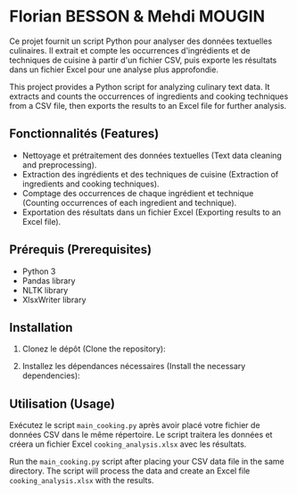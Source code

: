 # Florian BESSON & Mehdi MOUGIN 

Ce projet fournit un script Python pour analyser des données textuelles culinaires. Il extrait et compte les occurrences d'ingrédients et de techniques de cuisine à partir d'un fichier CSV, puis exporte les résultats dans un fichier Excel pour une analyse plus approfondie.

This project provides a Python script for analyzing culinary text data. It extracts and counts the occurrences of ingredients and cooking techniques from a CSV file, then exports the results to an Excel file for further analysis.

## Fonctionnalités (Features)

- Nettoyage et prétraitement des données textuelles (Text data cleaning and preprocessing).
- Extraction des ingrédients et des techniques de cuisine (Extraction of ingredients and cooking techniques).
- Comptage des occurrences de chaque ingrédient et technique (Counting occurrences of each ingredient and technique).
- Exportation des résultats dans un fichier Excel (Exporting results to an Excel file).

## Prérequis (Prerequisites)

- Python 3
- Pandas library
- NLTK library
- XlsxWriter library

## Installation

1. Clonez le dépôt (Clone the repository):

2. Installez les dépendances nécessaires (Install the necessary dependencies):

## Utilisation (Usage)

Exécutez le script `main_cooking.py` après avoir placé votre fichier de données CSV dans le même répertoire. Le script traitera les données et créera un fichier Excel `cooking_analysis.xlsx` avec les résultats.

Run the  `main_cooking.py` script after placing your CSV data file in the same directory. The script will process the data and create an Excel file `cooking_analysis.xlsx` with the results.

